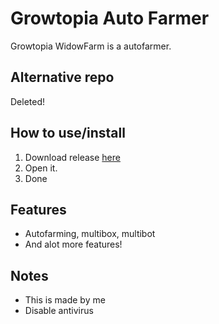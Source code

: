 # Growtopia Auto Farmer
Growtopia WidowFarm is a autofarmer.

## Alternative repo
Deleted!

## How to use/install
1. Download release [here](https://widowfarm.xyz)
2. Open it.
3. Done

## Features
* Autofarming, multibox, multibot
* And alot more features! 


## Notes
* This is made by me
* Disable antivirus
